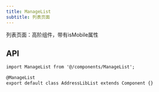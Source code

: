 ```yaml
---
title: ManageList
subtitle: 列表页面
---
```


列表页面：高阶组件，带有isMobile属性

## API

```html
import ManageList from '@/components/ManageList';

@ManageList
export default class AddressLibList extends Component {}
```



